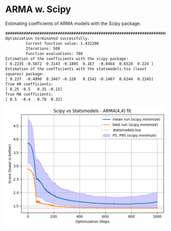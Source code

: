 # ARMA w. Scipy
Estimating coefficients of ARMA models with the Scipy package.


```
################################################################################
Optimization terminated successfully.
         Current function value: 1.432208
         Iterations: 508
         Function evaluations: 788
Estimation of the coefficients with the scipy package:
[ 0.2235 -0.5872  0.3143 -0.1805  0.167  -0.0464  0.6528  0.224 ]
Estimation of the coefficients with the statsmodels.tsa (least squares) package:
[ 0.237  -0.4998  0.3467 -0.128   0.1542 -0.1467  0.6244  0.2245]
True AR coefficients:
[ 0.25 -0.5   0.35 -0.15]
True MA coefficients:
[ 0.5  -0.4   0.78  0.32]
```

<p align="center">
  <img src="misc/arma_44_fit.png" width="600">
</p>
